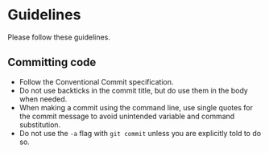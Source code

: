 # Guidelines

Please follow these guidelines.

## Committing code

- Follow the Conventional Commit specification.
- Do not use backticks in the commit title, but do use them in the body when
  needed.
- When making a commit using the command line, use single quotes for the commit
  message to avoid unintended variable and command substitution.
- Do not use the `-a` flag with `git commit` unless you are explicitly told to
  do so.
